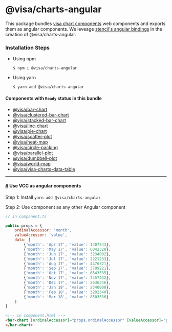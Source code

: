 # @visa/charts-angular

This package bundles [visa chart components](../../) web components and exports them as angular components. We leveage [stencil's angular bindings](https://stenciljs.com/docs/framework-bindings) in the creation of @visa/charts-angular.

### Installation Steps

- Using npm
  ```
  $ npm i @visa/charts-angular
  ```
- Using yarn
  ```
  $ yarn add @visa/charts-angular
  ```

#### Components with `Ready` status in this bundle

- [@visa/bar-chart](../bar-chart)
- [@visa/clustered-bar-chart](../clustered-bar-chart)
- [@visa/stacked-bar-chart](../stacked-bar-chart)
- [@visa/line-chart](../line-chart)
- [@visa/pie-chart](../pie-chart)
- [@visa/scatter-plot](../scatter-plot)
- [@visa/heat-map](../heat-map)
- [@visa/circle-packing](../circle-packing)
- [@visa/parallel-plot](../parallel-plot)
- [@visa/dumbbell-plot](../dumbbell-plot)
- [@visa/world-map](../world-map)
- [@visa/visa-charts-data-table](../data-table)

<hr>

#### <a name="angular_components" href="#angular_components">#</a> Use VCC as angular components

Step 1: Install `yarn add @visa/charts-angular`

Step 2: Use component as any other Angular component

```js
// in component.ts

public props = {
    ordinalAccessor: 'month',
    valueAccessor: 'value',
    data: [
        {'month': 'Apr 17', 'value': 1407543},
        {'month': 'May 17', 'value': 6042320},
        {'month': 'Jun 17', 'value': 3234002},
        {'month': 'Jul 17', 'value': 2221233},
        {'month': 'Aug 17', 'value': 4476321},
        {'month': 'Sep 17', 'value': 3789221},
        {'month': 'Oct 17', 'value': 6543535},
        {'month': 'Nov 17', 'value': 7457432},
        {'month': 'Dec 17', 'value': 2636346},
        {'month': 'Jan 18', 'value': 2340000},
        {'month': 'Feb 18', 'value': 3202340},
        {'month': 'Mar 18', 'value': 8503536}
    ]
}
```

```html
<!-- in component.html -->
<bar-chart [ordinalAccessor]="props.ordinalAccessor" [valueAccessor]="props.valueAccessor" [data]="props.data">
</bar-chart>
```
